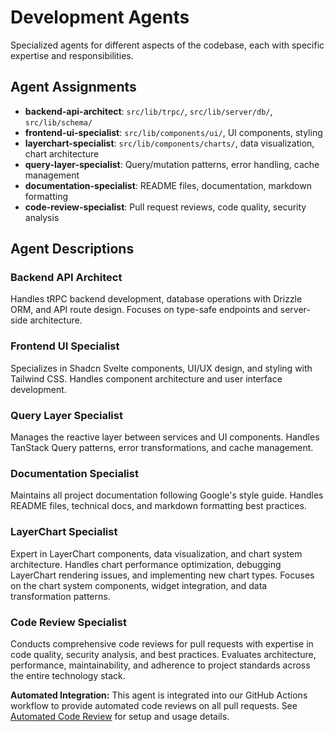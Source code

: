 # Development Agents

Specialized agents for different aspects of the codebase, each with specific
expertise and responsibilities.

## Agent Assignments

- **backend-api-architect**: `src/lib/trpc/`, `src/lib/server/db/`, `src/lib/schema/`
- **frontend-ui-specialist**: `src/lib/components/ui/`, UI components, styling
- **layerchart-specialist**: `src/lib/components/charts/`, data visualization, chart architecture
- **query-layer-specialist**: Query/mutation patterns, error handling, cache management
- **documentation-specialist**: README files, documentation, markdown formatting
- **code-review-specialist**: Pull request reviews, code quality, security analysis

## Agent Descriptions

### Backend API Architect

Handles tRPC backend development, database operations with Drizzle ORM, and
API route design. Focuses on type-safe endpoints and server-side architecture.

### Frontend UI Specialist

Specializes in Shadcn Svelte components, UI/UX design, and styling with
Tailwind CSS. Handles component architecture and user interface development.

### Query Layer Specialist

Manages the reactive layer between services and UI components. Handles TanStack
Query patterns, error transformations, and cache management.

### Documentation Specialist

Maintains all project documentation following Google's style guide. Handles
README files, technical docs, and markdown formatting best practices.

### LayerChart Specialist

Expert in LayerChart components, data visualization, and chart system architecture.
Handles chart performance optimization, debugging LayerChart rendering issues,
and implementing new chart types. Focuses on the chart system components,
widget integration, and data transformation patterns.

### Code Review Specialist

Conducts comprehensive code reviews for pull requests with expertise in code
quality, security analysis, and best practices. Evaluates architecture,
performance, maintainability, and adherence to project standards across the
entire technology stack.

**Automated Integration:** This agent is integrated into our GitHub Actions
workflow to provide automated code reviews on all pull requests. See
[Automated Code Review](automated-code-review.md) for setup and usage details.
